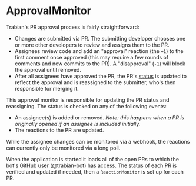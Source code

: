# ApprovalMonitor

Trabian's PR approval process is fairly straightforward:

  * Changes are submitted via PR. The submitting developer chooses one
    or more other developers to review and assigns them to the PR.
  * Assignees review code and add an "approval" reaction (the `+1`) to
    the first comment once approved (this may require a few rounds of
    comments and new commits to the PR). A "disapproval" (`-1`) will
    block the approval until removed.
  * After all assignees have approved the PR, the PR's
    [status](https://developer.github.com/v3/repos/statuses/) is
    updated to reflect the approval and is reassigned to the
    submitter, who's then responsible for merging it.

This approval monitor is responsible for updating the PR status and
reassigning. The status is checked on any of the following events:

  * An assignee(s) is added or removed. *Note: this happens when a PR
    is originally opened if an assignee is included initially.*
  * The reactions to the PR are updated.

While the assignee changes can be monitored via a webhook, the
reactions can currently only be monitored via a long poll.

When the application is started it loads all of the open PRs to which
the bot's GitHub user (@trabian-bot) has access. The status of each PR
is verified and updated if needed, then a `ReactionMonitor` is set up
for each PR.
